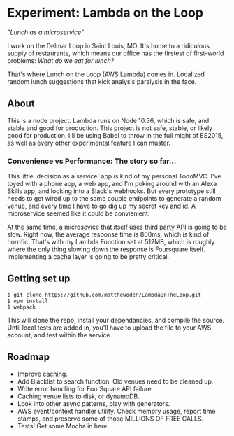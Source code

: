 # Experiment: Lambda on the Loop
_"Lunch as a microservice"_

I work on the Delmar Loop in Saint Louis, MO. It's home to a ridiculous supply of restaurants, which means our office has the firstest of first-world problems: _What do we eat for lunch?_

That's where Lunch on the Loop (AWS Lambda) comes in. Localized random lunch suggestions that kick analysis paralysis in the face.

## About
This is a node project. Lambda runs on Node 10.36, which is safe, and stable and good for production. This project is not safe, stable, or likely good for production. I'll be using Babel to throw in the full might of ES2015, as well as every other experimental feature I can muster.

### Convenience vs Performance: The story so far...
This little 'decision as a service' app is kind of my personal TodoMVC. I've toyed with a phone app, a web app, and I'm poking around with an Alexa Skills app, and looking into a Slack's webhooks. But every prototype still needs to get wired up to the same couple endpoints to generate a random venue, and every time I have to go dig up my secret key and id. A microservice seemed like it could be convienient. 

At the same time, a microsevice that itself uses third party API is going to be slow. Right now, the average response time is 800ms, which is kind of horrific. That's with my Lambda Function set at 512MB, which is roughly where the only thing slowing down the response is Foursquare itself. Implementing a cache layer is going to be pretty critical.

## Getting set up
```
$ git clone https://github.com/matthewoden/LambdaOnTheLoop.git
$ npm install
$ webpack
```
This will clone the repo, install your dependancies, and compile the source. Until local tests are added in, you'll have to upload the file to your AWS account, and test within the service. 

## Roadmap
- Improve caching.
- Add Blacklist to search function. Old venues need to be cleaned up.
- Write error handling for FourSquare API failure.
- Caching venue lists to disk, or dynamoDB.
- Look into other async patterns, play with generators.
- AWS event/context handler utility. Check memory usage, report time stamps, and preserve some of those MILLIONS OF FREE CALLS.
- Tests! Get some Mocha in here.
